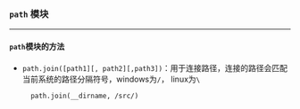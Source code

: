 ### `path` 模块

---
#### `path`模块的方法
- `path.join([path1][, path2][,path3])`：用于连接路径，连接的路径会匹配当前系统的路径分隔符号，windows为`/`， linux为`\`

  ```
    path.join(__dirname, /src/)
  ```